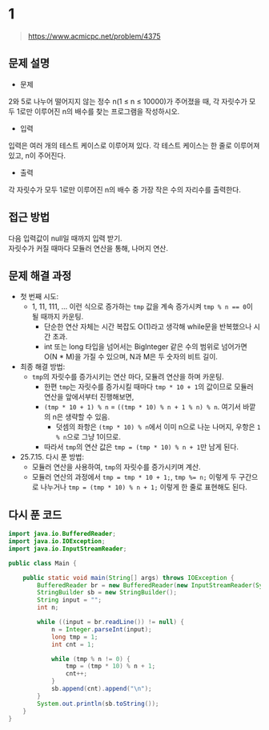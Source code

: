 # 1

> https://www.acmicpc.net/problem/4375

## 문제 설명

- 문제

2와 5로 나누어 떨어지지 않는 정수 n(1 ≤ n ≤ 10000)가 주어졌을 때, 각 자릿수가 모두 1로만 이루어진 n의 배수를 찾는 프로그램을 작성하시오.

- 입력

입력은 여러 개의 테스트 케이스로 이루어져 있다. 각 테스트 케이스는 한 줄로 이루어져 있고, n이 주어진다.

- 출력

각 자릿수가 모두 1로만 이루어진 n의 배수 중 가장 작은 수의 자리수를 출력한다.

## 접근 방법

다음 입력값이 null일 때까지 입력 받기.  
자릿수가 커질 때마다 모듈러 연산을 통해, 나머지 연산.

## 문제 해결 과정

- 첫 번째 시도:
    - 1, 11, 111, ... 이런 식으로 증가하는 `tmp` 값을 계속 증가시켜 `tmp % n == 0`이 될 때까지 카운팅.
        - 단순한 연산 자체는 시간 복잡도 O(1)라고 생각해 while문을 반복했으나 시간 초과.
        - int 또는 long 타입을 넘어서는 BigInteger 같은 수의 범위로 넘어가면 O(N * M)을 가질 수 있으며, N과 M은 두 숫자의 비트 길이.
- 최종 해결 방법:
    - `tmp`의 자릿수를 증가시키는 연산 마다, 모듈려 연산을 하며 카운팅.
        - 한편 `tmp`는 자릿수를 증가시킬 때마다 `tmp * 10 + 1`의 값이므로 모듈러 연산을 앞에서부터 진행해보면,
        - `(tmp * 10 + 1) % n` = `((tmp * 10) % n + 1 % n) % n`. 여기서 바깥의 n은 생략할 수 있음.
            - 덧셈의 좌항은 `(tmp * 10) % n`에서 이미 n으로 나눈 나머지, 우항은 `1 % n`으로 그냥 1이므로.
        - 따라서 `tmp`의 연산 값은 `tmp = (tmp * 10) % n + 1`만 남게 된다.
- 25.7.15. 다시 푼 방법:
    - 모듈러 연산을 사용하여, `tmp`의 자릿수를 증가시키며 계산.
    - 모듈러 연산의 과정에서 `tmp = tmp * 10 + 1;`, `tmp %= n;` 이렇게 두 구간으로 나누거나 `tmp = (tmp * 10) % n + 1;` 이렇게 한 줄로 표현해도 된다.

## 다시 푼 코드

```java
import java.io.BufferedReader;
import java.io.IOException;
import java.io.InputStreamReader;

public class Main {

    public static void main(String[] args) throws IOException {
        BufferedReader br = new BufferedReader(new InputStreamReader(System.in));
        StringBuilder sb = new StringBuilder();
        String input = "";
        int n;

        while ((input = br.readLine()) != null) {
            n = Integer.parseInt(input);
            long tmp = 1;
            int cnt = 1;

            while (tmp % n != 0) {
                tmp = (tmp * 10) % n + 1;
                cnt++;
            }
            sb.append(cnt).append("\n");
        }
        System.out.println(sb.toString());
    }
}
```